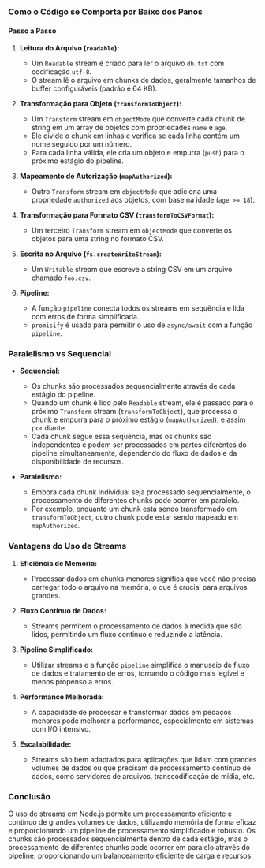 ### Como o Código se Comporta por Baixo dos Panos

#### Passo a Passo

1. **Leitura do Arquivo (`readable`):**
   - Um `Readable` stream é criado para ler o arquivo `db.txt` com codificação `utf-8`.
   - O stream lê o arquivo em chunks de dados, geralmente tamanhos de buffer configuráveis (padrão é 64 KB).

2. **Transformação para Objeto (`transformToObject`):**
   - Um `Transform` stream em `objectMode` que converte cada chunk de string em um array de objetos com propriedades `name` e `age`.
   - Ele divide o chunk em linhas e verifica se cada linha contém um nome seguido por um número.
   - Para cada linha válida, ele cria um objeto e empurra (`push`) para o próximo estágio do pipeline.

3. **Mapeamento de Autorização (`mapAuthorized`):**
   - Outro `Transform` stream em `objectMode` que adiciona uma propriedade `authorized` aos objetos, com base na idade (`age >= 18`).

4. **Transformação para Formato CSV (`transformToCSVFormat`):**
   - Um terceiro `Transform` stream em `objectMode` que converte os objetos para uma string no formato CSV.

5. **Escrita no Arquivo (`fs.createWriteStream`):**
   - Um `Writable` stream que escreve a string CSV em um arquivo chamado `foo.csv`.

6. **Pipeline:**
   - A função `pipeline` conecta todos os streams em sequência e lida com erros de forma simplificada.
   - `promisify` é usado para permitir o uso de `async/await` com a função `pipeline`.

### Paralelismo vs Sequencial

- **Sequencial:**
  - Os chunks são processados sequencialmente através de cada estágio do pipeline.
  - Quando um chunk é lido pelo `Readable` stream, ele é passado para o próximo `Transform` stream (`transformToObject`), que processa o chunk e empurra para o próximo estágio (`mapAuthorized`), e assim por diante.
  - Cada chunk segue essa sequência, mas os chunks são independentes e podem ser processados em partes diferentes do pipeline simultaneamente, dependendo do fluxo de dados e da disponibilidade de recursos.

- **Paralelismo:**
  - Embora cada chunk individual seja processado sequencialmente, o processamento de diferentes chunks pode ocorrer em paralelo.
  - Por exemplo, enquanto um chunk está sendo transformado em `transformToObject`, outro chunk pode estar sendo mapeado em `mapAuthorized`.

### Vantagens do Uso de Streams

1. **Eficiência de Memória:**
   - Processar dados em chunks menores significa que você não precisa carregar todo o arquivo na memória, o que é crucial para arquivos grandes.

2. **Fluxo Contínuo de Dados:**
   - Streams permitem o processamento de dados à medida que são lidos, permitindo um fluxo contínuo e reduzindo a latência.

3. **Pipeline Simplificado:**
   - Utilizar streams e a função `pipeline` simplifica o manuseio de fluxo de dados e tratamento de erros, tornando o código mais legível e menos propenso a erros.

4. **Performance Melhorada:**
   - A capacidade de processar e transformar dados em pedaços menores pode melhorar a performance, especialmente em sistemas com I/O intensivo.

5. **Escalabilidade:**
   - Streams são bem adaptados para aplicações que lidam com grandes volumes de dados ou que precisam de processamento contínuo de dados, como servidores de arquivos, transcodificação de mídia, etc.

### Conclusão

O uso de streams em Node.js permite um processamento eficiente e contínuo de grandes volumes de dados, utilizando memória de forma eficaz e proporcionando um pipeline de processamento simplificado e robusto. Os chunks são processados sequencialmente dentro de cada estágio, mas o processamento de diferentes chunks pode ocorrer em paralelo através do pipeline, proporcionando um balanceamento eficiente de carga e recursos.
